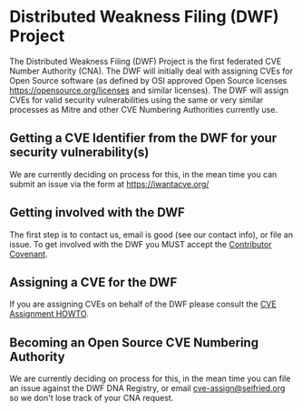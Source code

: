 # Distributed Weakness Filing (DWF) Project

The Distributed Weakness Filing (DWF) Project is the first federated CVE Number Authority (CNA). The DWF will initially deal with assigning CVEs for Open Source software (as defined by OSI approved Open Source licenses https://opensource.org/licenses and similar licenses). The DWF will assign CVEs for valid security vulnerabilities using the same or very similar processes as Mitre and other CVE Numbering Authorities currently use. 

## Getting a CVE Identifier from the DWF for your security vulnerability(s)

We are currently deciding on process for this, in the mean time you can submit an issue via the form at https://iwantacve.org/

## Getting involved with the DWF

The first step is to contact us, email is good (see our contact info), or file an issue. To get involved with the DWF you MUST accept the [Contributor Covenant](Contributor-Agreement.md). 

## Assigning a CVE for the DWF

If you are assigning CVEs on behalf of the DWF please consult the [CVE Assignment HOWTO](CVE-Assignment-HOWTO.md).

## Becoming an Open Source CVE Numbering Authority

We are currently deciding on process for this, in the mean time you can file an issue against the DWF DNA Registry, or email cve-assign@seifried.org so we don't lose track of your CNA request.

